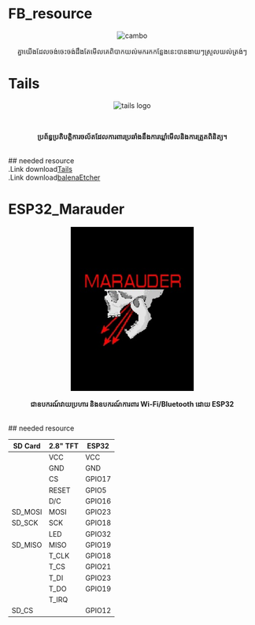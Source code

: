 # FB_resource
<p align="center"><img alt="cambo" src="https://github.com/justcallmemin8/hack_FB_resource/blob/main/tails_img/cambo.jpeg" width="300"></p>
<p align="center">គ្នាយើងដែលចង់ចេះចង់ដឹងតែមើលគេពិបាកយល់មករកកន្លែងនេះបានងាយៗស្រួលយល់ត្រង់ៗ</p>


# Tails
<p align="center"><img alt="tails logo" src="https://github.com/justcallmemin8/hack_FB_resource/blob/main/tails_img/231-2314839_tails-for-privacy-and-anonymity-tails-tor-png.png" width="300"></p><br>
<p align="center">
  <b>ប្រព័ន្ធប្រតិបត្តិការចល័តដែលការពារប្រឆាំងនឹងការឃ្លាំមើលនិងការត្រួតពិនិត្យ។</b></p><br>
## needed resource<br>
.Link download<a href="https://tails.net/install/windows/index.en.html#download">Tails</a><br>
.Link download<a href="https://etcher.balena.io/#download-etcher">balenaEtcher</a>

# ESP32_Marauder
<p align="center"><img alt="Marauder logo" src="https://github.com/justcallmekoko/ESP32Marauder/blob/master/pictures/marauder3L.jpg?raw=true" width="250"></p>
<p align="center">
  <b>ជាឧបករណ៍វាយប្រហារ និងឧបករណ៍ការពារ Wi-Fi/Bluetooth ដោយ ESP32</b></p><br>
## needed resource

| SD Card | 2.8" TFT | ESP32  |
| ------- | -------- | ------ |
|         | VCC      | VCC    |
|         | GND      | GND    |
|         | CS       | GPIO17 |
|         | RESET    | GPIO5  |
|         | D/C      | GPIO16 |
| SD_MOSI | MOSI     | GPIO23 |
| SD_SCK  | SCK      | GPIO18 |
|         | LED      | GPIO32 |
| SD_MISO | MISO     | GPIO19 |
|         | T_CLK    | GPIO18 |
|         | T_CS     | GPIO21 |
|         | T_DI     | GPIO23 |
|         | T_DO     | GPIO19 |
|         | T_IRQ    |        |
| SD_CS   |          | GPIO12 |

